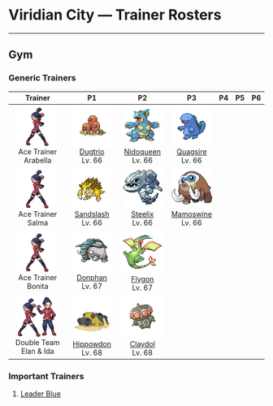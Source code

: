 # Viridian City — Trainer Rosters

---

## Gym


### Generic Trainers

| Trainer | P1 | P2 | P3 | P4 | P5 | P6 |
|:-------:|:--:|:--:|:--:|:--:|:--:|:--:|
| ![Ace Trainer Arabella](../../assets/trainers/ace_trainer.png "Ace Trainer Arabella")<br>Ace Trainer Arabella | ![Dugtrio](../../assets/sprites/dugtrio/front.gif "Dugtrio: Extremely powerful, they can dig through even the hardest ground to a depth of over 60 miles.")<br>[Dugtrio](../../pokemon/dugtrio.md/)<br>Lv. 66 | ![Nidoqueen](../../assets/sprites/nidoqueen/front.gif "Nidoqueen: It uses its scaly, rugged body to seal the entrance of its nest and protect its young from predators.")<br>[Nidoqueen](../../pokemon/nidoqueen.md/)<br>Lv. 66 | ![Quagsire](../../assets/sprites/quagsire/front.gif "Quagsire: Due to its relaxed and carefree attitude, it often bumps its head on boulders and boat hulls as it swims.")<br>[Quagsire](../../pokemon/quagsire.md/)<br>Lv. 66 |
| ![Ace Trainer Salma](../../assets/trainers/ace_trainer.png "Ace Trainer Salma")<br>Ace Trainer Salma | ![Sandslash](../../assets/sprites/sandslash/front.gif "Sandslash: If it digs at an incredible pace, it may snap off its spikes and claws. They grow back in a day.")<br>[Sandslash](../../pokemon/sandslash.md/)<br>Lv. 66 | ![Steelix](../../assets/sprites/steelix/front.gif "Steelix: It’s said that if an ONIX lives for 100 years, its composition becomes diamondlike as it evolves into a STEELIX.")<br>[Steelix](../../pokemon/steelix.md/)<br>Lv. 66 | ![Mamoswine](../../assets/sprites/mamoswine/front.gif "Mamoswine: It flourished worldwide during the ice age but its population declined when the masses of ice began to dwindle.")<br>[Mamoswine](../../pokemon/mamoswine.md/)<br>Lv. 66 |
| ![Ace Trainer Bonita](../../assets/trainers/ace_trainer.png "Ace Trainer Bonita")<br>Ace Trainer Bonita | ![Donphan](../../assets/sprites/donphan/front.gif "Donphan: The longer and bigger its tusks, the higher its rank in its herd. The tusks take long to grow.")<br>[Donphan](../../pokemon/donphan.md/)<br>Lv. 67 | ![Flygon](../../assets/sprites/flygon/front.gif "Flygon: It is nicknamed “The Desert Spirit” because the flapping of its wings sounds like a woman singing.")<br>[Flygon](../../pokemon/flygon.md/)<br>Lv. 67 |
| ![Double Team Elan & Ida](../../assets/trainers/double_team.png "Double Team Elan & Ida")<br>Double Team Elan & Ida | ![Hippowdon](../../assets/sprites/hippowdon/front.gif "Hippowdon: It brandishes its gaping mouth in a display of fearsome strength. It raises vast quantities of sand while attacking.")<br>[Hippowdon](../../pokemon/hippowdon.md/)<br>Lv. 68 | ![Claydol](../../assets/sprites/claydol/front.gif "Claydol: It is said that it originates from clay dolls made by an ancient civilization.")<br>[Claydol](../../pokemon/claydol.md/)<br>Lv. 68 |


### Important Trainers

1. [Leader Blue](important_trainers.md#leader-blue)
